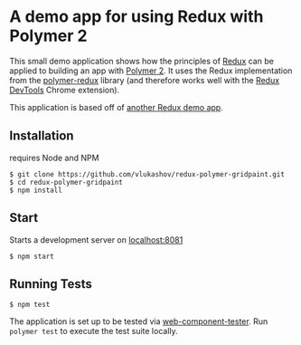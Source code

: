 # A demo app for using Redux with Polymer 2

This small demo application shows how the principles of [Redux](http://redux.js.org/) can be applied to building an app with [Polymer 2](https://www.polymer-project.org/). It uses the Redux implementation from the [polymer-redux](https://github.com/tur-nr/polymer-redux/tree/polymer-2) library (and therefore works well with the [Redux DevTools](https://github.com/zalmoxisus/redux-devtools-extension) Chrome extension).

This application is based off of [another Redux demo app](https://github.com/argelius/react-redux-timetravel).

## Installation
requires Node and NPM
```shell
$ git clone https://github.com/vlukashov/redux-polymer-gridpaint.git
$ cd redux-polymer-gridpaint
$ npm install
```

## Start
Starts a development server on [localhost:8081](http://localhost:8081)
```shell
$ npm start
```

## Running Tests

```
$ npm test
```

The application is set up to be tested via [web-component-tester](https://github.com/Polymer/web-component-tester). Run `polymer test` to execute the test suite locally.
